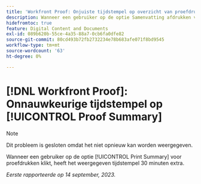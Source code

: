 ```yaml
---
title: 'Workfront Proof: Onjuiste tijdstempel op overzicht van proefdrukken'
description: Wanneer een gebruiker op de optie Samenvatting afdrukken voor proefdrukken klikt, heeft de weergegeven tijdstempel een extra 30 minuten.
hidefromtoc: true
feature: Digital Content and Documents
exl-id: 089b620b-55ce-4a35-88a7-0cb6fa0dfe82
source-git-commit: 80cd493b72fb2732234e78b683afe071f8bd9545
workflow-type: tm+mt
source-wordcount: '63'
ht-degree: 0%

---
```


# [!DNL Workfront Proof]: Onnauwkeurige tijdstempel op [!UICONTROL Proof Summary]

>[!NOTE]
>
>Dit probleem is gesloten omdat het niet opnieuw kan worden weergegeven.

Wanneer een gebruiker op de optie [!UICONTROL Print Summary] voor proefdrukken klikt, heeft het weergegeven tijdstempel 30 minuten extra.

_Eerste rapporteerde op 14 september, 2023._

